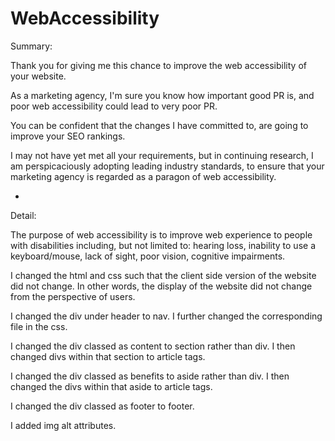# WebAccessibility

Summary:

Thank you for giving me this chance to improve the web accessibility of your website. 

As a marketing agency, I'm sure you know how important good PR is, and poor web accessibility could lead to very poor PR.

You can be confident that the changes I have committed to, are going to improve your SEO rankings. 

I may not have yet met all your requirements, but in continuing research, I am perspicaciously adopting leading industry standards, to ensure that your marketing agency is regarded as a paragon of web accessibility.

-

Detail:

The purpose of web accessibility is to improve web experience to people with disabilities including, but not limited to: hearing loss, inability to use a keyboard/mouse, lack of sight, poor vision, cognitive impairments.

I changed the html and css such that the client side version of the website did not change. In other words, the display of the website did not change from the perspective of users. 

I changed the div under header to nav. I further changed the corresponding file in the css.

I changed the div classed as content to section rather than div. I then changed divs within that section to article tags. 

I changed the div classed as benefits to aside rather than div. I then changed the divs within that aside to article tags.

I changed the div classed as footer to footer.

I added img alt attributes.
